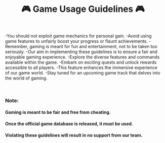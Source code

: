 <h1 align="center">🎮 Game Usage Guidelines 🎮</h1>

<br>

-You should not exploit game mechanics for personal gain.
-Avoid using game features to unfairly boost your progress or flaunt achievements.
-Remember, gaming is meant for fun and entertainment, not to be taken too seriously.
-Our aim in implementing these guidelines is to ensure a fair and enjoyable gaming experience.
-Explore the diverse features and commands available within the game.
-Embark on exciting quests and unlock rewards accessible to all players.
-This feature enhances the immersive experience of our game world.
-Stay tuned for an upcoming game track that delves into the world of gaming.

<br>

### Note:
#### Gaming is meant to be fair and free from cheating.
#### Once the official game database is released, it must be used.
#### Violating these guidelines will result in no support from our team.




